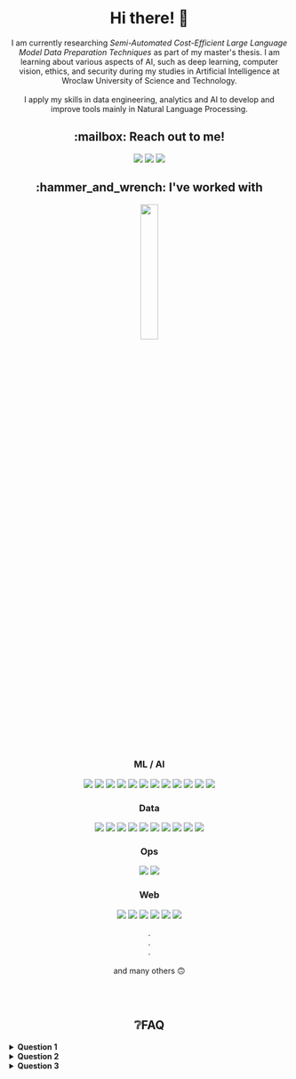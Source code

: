 <h1 align="center">Hi there! 👋</h1>

<p align="center">
  <a>
    I am currently researching <i>Semi-Automated Cost-Efficient Large Language Model Data Preparation Techniques</i> as part of my master's thesis. I am learning about various aspects of AI, such as deep learning, computer vision, ethics, and   security during my studies in Artificial Intelligence at Wroclaw University of Science and Technology.
  </a>
  <br><br>
  <a>
    I apply my skills in data engineering, analytics and AI to develop and improve tools mainly in Natural Language Processing.
  </a>
</p>


<h2 align="center">:mailbox: Reach out to me!</h2>

<p align="center">
  <a href="mailto:jedrzej.jamnicki@gmail.com"><img src="https://img.shields.io/badge/-jedrzej.jamnicki@gmail.com-c0392b?style=flat&labelColor=c0392b&logo=gmail&logoColor=white" /></a>
  <a href="https://www.linkedin.com/in/jamnicki/"><img src="https://img.shields.io/badge/-jamnicki-0e76a8?style=flat&labelColor=0e76a8&logo=linkedin&logoColor=white" /></a>
  <a><img src="https://img.shields.io/badge/-jjamnicki-5865F2?style=flat&logo=discord&logoColor=white" /></a>
</p>


<h2 align="center">:hammer_and_wrench: I've worked with</h2>

<p align="center">
  <img
    align="center"
    src="https://github-readme-stats.vercel.app/api/top-langs?username=jamnicki&show_icons=true&locale=en&layout=compact&hide=Jupyter%20Notebook,Svelte&exclude_repo=gui_web_app&langs_count=8&theme=dark"
    style="width:25%"
  />
</p>

<!--
<h3 align="center">Programming Languages</h3>
<p align="center">
  <a><img src="https://img.shields.io/badge/-Python-1F4362?style=flat&logo=python&logoColor=F8DB51" /></a>
  <a><img src="https://img.shields.io/badge/-JavaScript-gray?style=flat&logo=JavaScript&logoColor=F7DF1E" /></a>
</p>
-->

<h3 align="center">ML / AI</h3>
<p align="center">
  <a><img src="https://img.shields.io/badge/-PyTorch-white?style=flat&logo=PyTorch&logoColor=EE4C2C" /></a>
  <a><img src="https://img.shields.io/badge/-🦜️🔗 LangChain-234242?style=flat" /></a>
  <a><img src="https://img.shields.io/badge/-🤗 transformers-gray?style=flat" /></a>
  <a><img src="https://img.shields.io/badge/-Tensorflow-lightgray?style=flat&logo=tensorflow&logoColor=FF6F00" /></a>
  <a><img src="https://img.shields.io/badge/-Keras-D00000?style=flat&logo=keras&logoColor=white" /></a>
  <a><img src="https://img.shields.io/badge/-scikit learn-3499CD?style=flat&logo=scikit-learn&logoColor=F7931E" /></a>
  <a><img src="https://img.shields.io/badge/-spaCy-09A3D5?style=flat&logo=spaCy&logoColor=white" /></a>
  <a><img src="https://img.shields.io/badge/-NLTK-144D58?style=flat" /></a>
  <a><img src="https://img.shields.io/badge/-OpenCV-645BFF?style=flat&logo=opencv" /></a>
  <a><img src="https://img.shields.io/badge/-MLflow-0194E2?style=flat&logo=mlflow&logoColor=white" /></a>
  <a><img src="https://img.shields.io/badge/-wandb-gray?style=flat&logo=weightsandbiases&logoColor=FFBE00" /></a>
  <a><img src="https://img.shields.io/badge/-Ray-028CF0?style=flat&logo=ray&logoColor=white" /></a>
</p>

<h3 align="center">Data</h3>
<p align="center">
  <a><img src="https://img.shields.io/badge/-pandas-130654?style=flat&logo=pandas&logoColor=white" /></a>
  <a><img src="https://img.shields.io/badge/-Polars-0075FF?style=flat&logo=polars&logoColor=white" /></a>
  <a><img src="https://img.shields.io/badge/-Pydantic-E92063?style=flat&logo=pydantic&logoColor=white" /></a>
  <a><img src="https://img.shields.io/badge/-PostgreSQL-4169E1?style=flat&logo=PostgreSQL&logoColor=white" /></a>
  <a><img src="https://img.shields.io/badge/-SQLite-003B57?style=flat&logo=sqlite&logoColor=white" /></a>
  <a><img src="https://img.shields.io/badge/-Microsoft SQL Server-CC2927?style=flat&logo=Microsoft SQL Server&logoColor=white" /></a>
  <a><img src="https://img.shields.io/badge/-Redis-DC382D?style=flat&logo=Redis&logoColor=white" /></a>
  <a><img src="https://img.shields.io/badge/-DVC-13ADC7?style=flat&logo=dvc&logoColor=8F5AD1" /></a>
  <a><img src="https://img.shields.io/badge/-Amazon S3-569A31?style=flat&logo=amazon s3&logoColor=white" /></a>
  <a><img src="https://img.shields.io/badge/-PowerBI-F2C811?style=flat&logo=powerbi&logoColor=black" /></a>
</p>

<h3 align="center">Ops</h3>
<p align="center">
  <a><img src="https://img.shields.io/badge/-docker-007bff?style=flat&logo=docker&logoColor=white" /></a>
  <a><img src="https://img.shields.io/badge/-Celery-37814A?style=flat&logo=celery&logoColor=white" /></a>
</p>

<h3 align="center">Web</h3>
<p align="center">
  <a><img src="https://img.shields.io/badge/-Django-092E20?style=flat&logo=django&logoColor=white" /></a>
  <a><img src="https://img.shields.io/badge/-Flask-white?style=flat&logo=flask&logoColor=black" /></a>
  <a><img src="https://img.shields.io/badge/-Gunicorn-499848?style=flat&logo=gunicorn&logoColor=white" /></a>
  <a><img src="https://img.shields.io/badge/-AIOHTTP-2C5BB4?style=flat&logo=aiohttp&logoColor=white" /></a>
  <a><img src="https://img.shields.io/badge/-FastAPI-009688?style=flat&logo=fastapi&logoColor=white" /></a>
  <a><img src="https://img.shields.io/badge/-Selenium-43B02A?style=flat&logo=selenium&logoColor=white" /></a>
</p>

<p align="center">
  <a>.</a><br>
  <a>.</a><br>
  <a>.</a><br>
  <br>
  and many others 🙃
</p>

<br><br>
<h2 align="center">❔FAQ</h2>
<details>
  <summary><b>Question 1</b></summary>
  This text is hidden until you click the summary.
</details>
<details>
  <summary><b>Question 2</b></summary>
  This text is hidden until you click the summary.
</details>
<details>
  <summary><b>Question 3</b></summary>
  This text is hidden until you click the summary.
</details>

<!--   <a><img src="https://img.shields.io/badge/-LABEL-BCGCOLOR?style=flat&logo=LOGO&logoColor=LOGOCOLOR" /></a> -->
<!--   <a><img src="https://img.shields.io/badge/-LABEL-BCGCOLOR?style=flat&logo=LOGO&logoColor=LOGOCOLOR" /></a> -->
